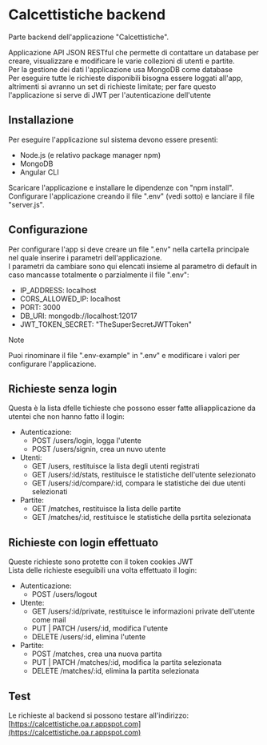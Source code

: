 # Calcettistiche backend
Parte backend dell'applicazione "Calcettistiche".<br>

Applicazione API JSON RESTful che permette di contattare un database per creare, visualizzare e modificare le varie collezioni di utenti e partite.<br> 
Per la gestione dei dati l'applicazione usa MongoDB come database<br>
Per eseguire tutte le richieste disponibili bisogna essere loggati all'app, altrimenti si avranno un set di richieste limitate; per fare questo l'applicazione si serve di JWT per l'autenticazione dell'utente<br> 

## Installazione
Per eseguire l'applicazione sul sistema devono essere presenti:
- Node.js (e relativo package manager npm)<br>
- MongoDB<br>
- Angular CLI<br>

Scaricare l'applicazione e installare le dipendenze con "npm install".<br>
Configurare l'applicazione creando il file ".env" (vedi sotto) e lanciare il file "server.js".<br>

## Configurazione
Per configurare l'app si deve creare un file ".env" nella cartella principale nel quale inserire i parametri dell'applicazione.<br>
I parametri da cambiare sono qui elencati insieme al parametro di default in caso mancasse totalmente o parzialmente il file ".env":
 - IP_ADDRESS: localhost
 - CORS_ALLOWED_IP: localhost
 - PORT: 3000
 - DB_URI: mongodb://localhost:12017
 - JWT_TOKEN_SECRET: "TheSuperSecretJWTToken"
> [!NOTE]
> Puoi rinominare il file ".env-example" in ".env" e modificare i valori per configurare l'applicazione.

## Richieste senza login
Questa è la lista dfelle tichieste che possono esser fatte allìapplicazione da utentei che non hanno fatto il login:
- Autenticazione:
  - POST /users/login, logga l'utente
  - POST /users/signin, crea un nuvo utente
- Utenti:
  - GET /users, restituisce la lista degli utenti registrati
  - GET /users/:id/stats, restituisce le statistiche dell'utente selezionato
  - GET /users/:id/compare/:id, compara le statistiche dei due utenti selezionati
- Partite:
  - GET /matches, restituisce la lista delle partite
  - GET /matches/:id, restituisce le statistiche della psrtita selezionata

## Richieste con login effettuato

Queste richieste sono protette con il token cookies JWT<br>
Lista delle richieste eseguibili una volta effettuato il login:
- Autenticazione:
  - POST /users/logout
- Utente:
  - GET /users/:id/private, restituisce le informazioni private dell'utente come mail
  - PUT | PATCH /users/:id, modifica l'utente
  - DELETE /users/:id, elimina l'utente
- Partite:
  - POST /matches, crea una nuova partita
  - PUT | PATCH /matches/:id, modifica la partita selezionata
  - DELETE /matches/:id, elimina la partita selezionata

## Test
Le richieste al backend si possono testare all'indirizzo: [https://calcettistiche.oa.r.appspot.com](https://calcettistiche.oa.r.appspot.com)

